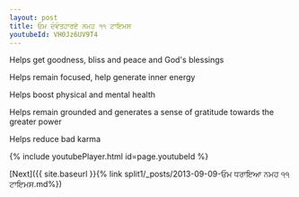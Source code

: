 ```yaml
---
layout: post
title: ਓਮ ਦੰਵੰਤਹਾਰਏ ਨਮਹ ੧੧ ਟਾਇਮਸ
youtubeId: VH0Jz6UV9T4
---
```

 
 
Helps get goodness, bliss and peace and God's blessings
 
Helps remain focused, help generate inner energy 
 
Helps boost physical and mental health 
 
Helps remain grounded and generates a sense of gratitude towards the greater power 
 
Helps reduce bad karma
 
 
 
 


{% include youtubePlayer.html id=page.youtubeId %}
 
[Next]({{ site.baseurl }}{% link  split1/_posts/2013-09-09-ਓਮ ਧਰਾਇਆ ਨਮਹ ੧੧ ਟਾਇਮਸ.md%})
 
